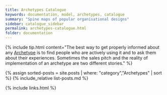```yaml
---
title: Archetypes Catalogue
keywords: documentation, model, archetypes, catalogue
summary: "Spine maps of popular organisational designs"
sidebar: catalogue_sidebar
permalink: archetypes-catalogue.html
folder: documentation
---
```


{% include tip.html content="The best way to get properly informed about any [Archetype](archetypes) is to find people who are actively using it and to ask them about their experiences. Sometimes the sales pitch and the reality of implementation of an archetype are two different stories." %}

{% assign sorted-posts = site.posts | where: "category","Archetypes" | sort %}
{% include_relative list-posts.md %}

{% include links.html %}
